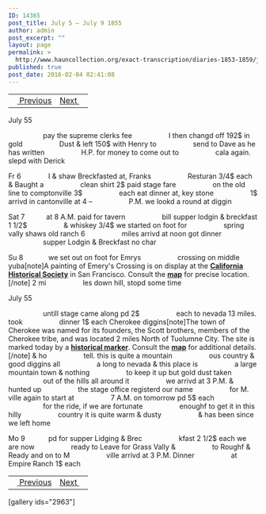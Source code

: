 ```yaml
---
ID: 14365
post_title: July 5 – July 9 1855
author: admin
post_excerpt: ""
layout: page
permalink: >
  http://www.hauncollection.org/exact-transcription/diaries-1853-1859/july-5-july-9-1855/
published: true
post_date: 2016-02-04 02:41:08
---
```

<table style="width: 100%;" align="center">
<tbody>
<tr>
<td><a href="http://www.hauncollection.org/version-2/diaries-1853-1859/july-2-july-5-1855/"><img src="https://lh3.googleusercontent.com/-EFJpxxNiPNw/VqgtWBCZrMI/AAAAAAAAAFU/WfY4lPFWWkg/s800-Ic42/Soeb-Plain-Arrows-8-10px.png" alt="" width="10" height="10" /> Previous</a></td>
<td style="text-align: right;"><a href="http://www.hauncollection.org/version-2/diaries-1853-1859/july-9-july-11-1855/">Next <img src="https://lh3.googleusercontent.com/-67k0cYlpXHw/VqgtWKz1MXI/AAAAAAAAAFU/k9PW_Piyurk/s800-Ic42/Soeb-Plain-Arrows-5-10px.png" alt="" width="10" height="10" /></a></td>
</tr>
</tbody>
</table>
July 55

<span style="margin-left: 70px;">pay the supreme clerks fee
<span style="margin-left: 70px;">I then changd off 192$ in gold
<span style="margin-left: 70px;">Dust &amp; left 150$ with Henry to
<span style="margin-left: 70px;">send to Dave as he has written
<span style="margin-left: 70px;">H.P. for money to come out to
<span style="margin-left: 70px;">cala again. slepd with Derick</span></span></span></span></span></span>

Fr 6              I &amp; shaw Breckfasted at, Franks
<span style="margin-left: 70px;">Resturan 3/4$ each &amp; Baught a
<span style="margin-left: 70px;">clean shirt 2$ paid stage fare
<span style="margin-left: 70px;">on the old line to comptonville 3$
<span style="margin-left: 70px;">each eat dinner at, key stone
<span style="margin-left: 70px;">1$ arrivd in cantonville at 4 –
<span style="margin-left: 70px;">P.M. we lookd a round at diggin</span></span></span></span></span></span>

Sat 7           at 8 A.M. paid for tavern
<span style="margin-left: 70px;">bill supper lodgin &amp; breckfast 1 1/2$
<span style="margin-left: 70px;">&amp; whiskey 3/4$ we started on foot for
<span style="margin-left: 70px;">spring vally shaws old ranch 6
<span style="margin-left: 70px;">miles arrivd at noon got dinner
<span style="margin-left: 70px;">supper Lodgin &amp; Breckfast no char</span></span></span></span></span>

Su 8             we set out on foot for Emrys
<span style="margin-left: 70px;">crossing on middle yuba[note]A painting of Emery's Crossing is on display at the <strong><a href="http://collections.si.edu/search/results.htm?q=record_ID:siris_ari_141709">California Historical Society</a></strong> in San Francisco. Consult the <strong><a href="http://www.hauncollection.org/version-3/map/">map</a></strong> for precise location.[/note] 2 mi
<span style="margin-left: 70px;">les down hill, stopd some time</span></span>

July 55

<span style="margin-left: 70px;">untill stage came along pd 2$
<span style="margin-left: 70px;">each to nevada 13 miles. took
<span style="margin-left: 70px;">dinner 1$ each Cherokee diggins[note]The town of Cherokee was named for its founders, the Scott brothers, members of the Cherokee tribe, and was located 2 miles North of Tuolumne City. The site is marked today by a <strong><a href="http://www.sierranevadageotourism.org/content/cherokee-no-445-california-historical-landmark/sie3E39204E910458E93">historical marker</a></strong>. Consult the <strong><a href="http://www.hauncollection.org/map/">map</a></strong> for additional details.[/note] &amp; ho
<span style="margin-left: 70px;">tell. this is quite a mountain
<span style="margin-left: 70px;">ous country &amp; good diggins all
<span style="margin-left: 70px;">a long to nevada &amp; this place is
<span style="margin-left: 70px;">a large mountain town &amp; nothing
<span style="margin-left: 70px;">to keep it up but gold dust taken
<span style="margin-left: 70px;">out of the hills all around it
<span style="margin-left: 70px;">we arrivd at 3 P.M. &amp; hunted up
<span style="margin-left: 70px;">the stage office registerd our name
<span style="margin-left: 70px;">for M. ville again to start at
<span style="margin-left: 70px;">7 A.M. on tomorrow pd 5$ each
<span style="margin-left: 70px;">for the ride, if we are fortunate
<span style="margin-left: 70px;">enoughf to get it in this hilly
<span style="margin-left: 70px;">country it is quite warm &amp; dusty
<span style="margin-left: 70px;">&amp; has been since we left home</span></span></span></span></span></span></span></span></span></span></span></span></span></span></span></span></span>

Mo 9            pd for supper Lidging &amp; Brec
<span style="margin-left: 70px;">kfast 2 1/2$ each we are now
<span style="margin-left: 70px;">ready to Leave for Grass Vally &amp;
<span style="margin-left: 70px;">to Roughf &amp; Ready and on to M
<span style="margin-left: 70px;">ville arrivd at 3 P.M. Dinner
<span style="margin-left: 70px;">at Empire Ranch 1$ each</span></span></span></span></span>
<table style="width: 100%;" align="center">
<tbody>
<tr>
<td><a href="http://www.hauncollection.org/version-2/diaries-1853-1859/july-2-july-5-1855/"><img src="https://lh3.googleusercontent.com/-EFJpxxNiPNw/VqgtWBCZrMI/AAAAAAAAAFU/WfY4lPFWWkg/s800-Ic42/Soeb-Plain-Arrows-8-10px.png" alt="" width="10" height="10" /> Previous</a></td>
<td style="text-align: right;"><a href="http://www.hauncollection.org/version-2/diaries-1853-1859/july-9-july-11-1855/">Next <img src="https://lh3.googleusercontent.com/-67k0cYlpXHw/VqgtWKz1MXI/AAAAAAAAAFU/k9PW_Piyurk/s800-Ic42/Soeb-Plain-Arrows-5-10px.png" alt="" width="10" height="10" /></a></td>
</tr>
</tbody>
</table>
[gallery ids="2963"]